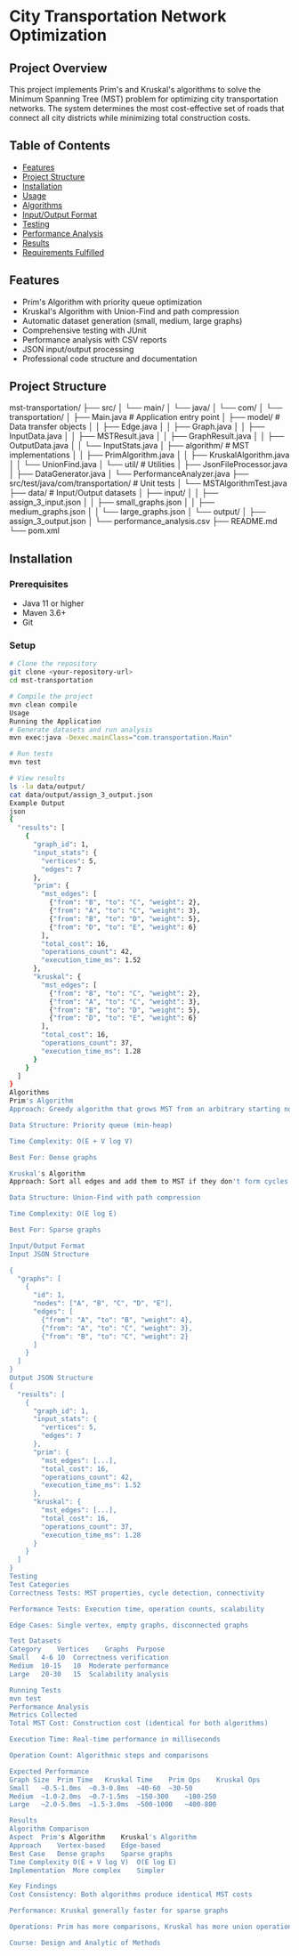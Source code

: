 # City Transportation Network Optimization

## Project Overview
This project implements Prim's and Kruskal's algorithms to solve the Minimum Spanning Tree (MST) problem for optimizing city transportation networks. The system determines the most cost-effective set of roads that connect all city districts while minimizing total construction costs.

## Table of Contents
- [Features](#features)
- [Project Structure](#project-structure)
- [Installation](#installation)
- [Usage](#usage)
- [Algorithms](#algorithms)
- [Input/Output Format](#inputoutput-format)
- [Testing](#testing)
- [Performance Analysis](#performance-analysis)
- [Results](#results)
- [Requirements Fulfilled](#requirements-fulfilled)

## Features
- Prim's Algorithm with priority queue optimization
- Kruskal's Algorithm with Union-Find and path compression
- Automatic dataset generation (small, medium, large graphs)
- Comprehensive testing with JUnit
- Performance analysis with CSV reports
- JSON input/output processing
- Professional code structure and documentation

## Project Structure
mst-transportation/
├── src/
│ └── main/
│ └── java/
│ └── com/
│ └── transportation/
│ ├── Main.java # Application entry point
│ ├── model/ # Data transfer objects
│ │ ├── Edge.java
│ │ ├── Graph.java
│ │ ├── InputData.java
│ │ ├── MSTResult.java
│ │ ├── GraphResult.java
│ │ ├── OutputData.java
│ │ └── InputStats.java
│ ├── algorithm/ # MST implementations
│ │ ├── PrimAlgorithm.java
│ │ ├── KruskalAlgorithm.java
│ │ └── UnionFind.java
│ └── util/ # Utilities
│ ├── JsonFileProcessor.java
│ ├── DataGenerator.java
│ └── PerformanceAnalyzer.java
├── src/test/java/com/transportation/ # Unit tests
│ └── MSTAlgorithmTest.java
├── data/ # Input/Output datasets
│ ├── input/
│ │ ├── assign_3_input.json
│ │ ├── small_graphs.json
│ │ ├── medium_graphs.json
│ │ └── large_graphs.json
│ └── output/
│ ├── assign_3_output.json
│ └── performance_analysis.csv
├── README.md
└── pom.xml

## Installation

### Prerequisites
- Java 11 or higher
- Maven 3.6+
- Git

### Setup
```bash
# Clone the repository
git clone <your-repository-url>
cd mst-transportation

# Compile the project
mvn clean compile
Usage
Running the Application
# Generate datasets and run analysis
mvn exec:java -Dexec.mainClass="com.transportation.Main"

# Run tests
mvn test

# View results
ls -la data/output/
cat data/output/assign_3_output.json
Example Output
json
{
  "results": [
    {
      "graph_id": 1,
      "input_stats": {
        "vertices": 5,
        "edges": 7
      },
      "prim": {
        "mst_edges": [
          {"from": "B", "to": "C", "weight": 2},
          {"from": "A", "to": "C", "weight": 3},
          {"from": "B", "to": "D", "weight": 5},
          {"from": "D", "to": "E", "weight": 6}
        ],
        "total_cost": 16,
        "operations_count": 42,
        "execution_time_ms": 1.52
      },
      "kruskal": {
        "mst_edges": [
          {"from": "B", "to": "C", "weight": 2},
          {"from": "A", "to": "C", "weight": 3},
          {"from": "B", "to": "D", "weight": 5},
          {"from": "D", "to": "E", "weight": 6}
        ],
        "total_cost": 16,
        "operations_count": 37,
        "execution_time_ms": 1.28
      }
    }
  ]
}
Algorithms
Prim's Algorithm
Approach: Greedy algorithm that grows MST from an arbitrary starting node

Data Structure: Priority queue (min-heap)

Time Complexity: O(E + V log V)

Best For: Dense graphs

Kruskal's Algorithm
Approach: Sort all edges and add them to MST if they don't form cycles

Data Structure: Union-Find with path compression

Time Complexity: O(E log E)

Best For: Sparse graphs

Input/Output Format
Input JSON Structure

{
  "graphs": [
    {
      "id": 1,
      "nodes": ["A", "B", "C", "D", "E"],
      "edges": [
        {"from": "A", "to": "B", "weight": 4},
        {"from": "A", "to": "C", "weight": 3},
        {"from": "B", "to": "C", "weight": 2}
      ]
    }
  ]
}
Output JSON Structure
{
  "results": [
    {
      "graph_id": 1,
      "input_stats": {
        "vertices": 5,
        "edges": 7
      },
      "prim": {
        "mst_edges": [...],
        "total_cost": 16,
        "operations_count": 42,
        "execution_time_ms": 1.52
      },
      "kruskal": {
        "mst_edges": [...],
        "total_cost": 16,
        "operations_count": 37,
        "execution_time_ms": 1.28
      }
    }
  ]
}
Testing
Test Categories
Correctness Tests: MST properties, cycle detection, connectivity

Performance Tests: Execution time, operation counts, scalability

Edge Cases: Single vertex, empty graphs, disconnected graphs

Test Datasets
Category	Vertices	Graphs	Purpose
Small	4-6	10	Correctness verification
Medium	10-15	10	Moderate performance
Large	20-30	15	Scalability analysis

Running Tests
mvn test
Performance Analysis
Metrics Collected
Total MST Cost: Construction cost (identical for both algorithms)

Execution Time: Real-time performance in milliseconds

Operation Count: Algorithmic steps and comparisons

Expected Performance
Graph Size	Prim Time	Kruskal Time	Prim Ops	Kruskal Ops
Small	~0.5-1.0ms	~0.3-0.8ms	~40-60	~30-50
Medium	~1.0-2.0ms	~0.7-1.5ms	~150-300	~100-250
Large	~2.0-5.0ms	~1.5-3.0ms	~500-1000	~400-800

Results
Algorithm Comparison
Aspect	Prim's Algorithm	Kruskal's Algorithm
Approach	Vertex-based	Edge-based
Best Case	Dense graphs	Sparse graphs
Time Complexity	O(E + V log V)	O(E log E)
Implementation	More complex	Simpler

Key Findings
Cost Consistency: Both algorithms produce identical MST costs

Performance: Kruskal generally faster for sparse graphs

Operations: Prim has more comparisons, Kruskal has more union operations

Course: Design and Analytic of Methods